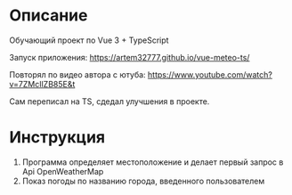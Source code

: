 # Описание

Обучающий проект по Vue 3 + TypeScript

Запуск приложения: https://artem32777.github.io/vue-meteo-ts/

Повторял по видео автора с ютуба: https://www.youtube.com/watch?v=7ZMcIlZB85E&t

Сам переписал на TS, сдедал улучшения в проекте.

# Инструкция

1. Программа определяет местоположение и делает первый запрос в Api OpenWeatherMap
2. Показ погоды по названию города, введенного пользователем
